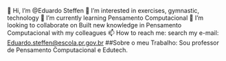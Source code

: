 👋 Hi, I’m @Eduardo Steffen
👀 I’m interested in exercises, gymnastic, technology
🌱 I’m currently learning Pensamento Computacional
💞️ I’m looking to collaborate on Built new knowledge in Pensamento Computacional with my colleagues
📫 How to reach me: search my e-mail: Eduardo.steffen@escola.pr.gov.br
##Sobre o meu Trabalho:
Sou professor de Pensamento Computacional e Edutech.
